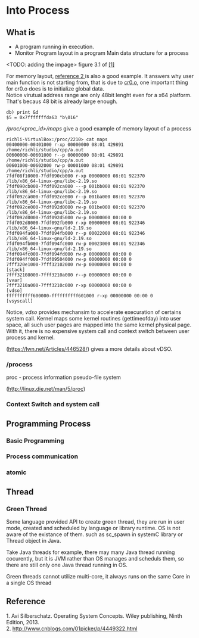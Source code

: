 # Into Process


## What is 
* A program running in execution.
* Monitor Program layout in a program
  Main data structure for a process  <br>

\<TODO: adding the impage\> figure 3.1  of [[1]](#system)

  For memory layout, [reference 2 ]( #ref2) is also a good example. It answers why user main function is not starting from, that is due to [cr0.o](https://en.wikipedia.org/wiki/Crt0),  one important thing for cr0.o does is to initialize global data. 
<br>
Notice virutual address range are only 48bit lenght even for a x64 platform. That's becaus 48 bit is already large enough. 
```
db) print &d
$5 = 0x7fffffffda63 "b\016"
```

*/proc/<proc_id>/maps* give a good example of memory layout of a process
```
richli-VirtualBox:/proc/2210> cat maps
00400000-00401000 r-xp 00000000 08:01 429891                             /home/richli/studio/cpp/a.out
00600000-00601000 r--p 00000000 08:01 429891                             /home/richli/studio/cpp/a.out
00601000-00602000 rw-p 00001000 08:01 429891                             /home/richli/studio/cpp/a.out
7fdf08f10000-7fdf090cb000 r-xp 00000000 08:01 922370                     /lib/x86_64-linux-gnu/libc-2.19.so
7fdf090cb000-7fdf092ca000 ---p 001bb000 08:01 922370                     /lib/x86_64-linux-gnu/libc-2.19.so
7fdf092ca000-7fdf092ce000 r--p 001ba000 08:01 922370                     /lib/x86_64-linux-gnu/libc-2.19.so
7fdf092ce000-7fdf092d0000 rw-p 001be000 08:01 922370                     /lib/x86_64-linux-gnu/libc-2.19.so
7fdf092d0000-7fdf092d5000 rw-p 00000000 00:00 0 
7fdf092d8000-7fdf092fb000 r-xp 00000000 08:01 922346                     /lib/x86_64-linux-gnu/ld-2.19.so
7fdf094fa000-7fdf094fb000 r--p 00022000 08:01 922346                     /lib/x86_64-linux-gnu/ld-2.19.so
7fdf094fb000-7fdf094fc000 rw-p 00023000 08:01 922346                     /lib/x86_64-linux-gnu/ld-2.19.so
7fdf094fc000-7fdf094fd000 rw-p 00000000 00:00 0 
7fdf094ff000-7fdf09504000 rw-p 00000000 00:00 0 
7fff320e1000-7fff32102000 rw-p 00000000 00:00 0                          [stack]
7fff32108000-7fff3210a000 r--p 00000000 00:00 0                          [vvar]
7fff3210a000-7fff3210c000 r-xp 00000000 00:00 0                          [vdso]
ffffffffff600000-ffffffffff601000 r-xp 00000000 00:00 0                  [vsyscall]

```
Notice, *vdso* provides mechansim to accelerate execuration of certains system call. Kernel maps some kernel routines (gettimeofday) into user space,  all such user pages are mapped into the same kernel physical page.  With it, there is no expensive system call and context switch between user process and kernel. 

(https://lwn.net/Articles/446528/) gives a more details about vDSO.
### /process
proc - process information pseudo-file system

(http://linux.die.net/man/5/proc)

### Context Switch and system call


## Programming  Process
### Basic Programming
### Process communication
### atomic 

## Thread 
###  Green Thread 
Some language provided API to create green thread, they are run in user mode, created and scheduled by language or library runtime.  OS is not aware of the existance of them.  such as sc_spawn in systemC library or Thread object in Java. <br>

Take Java threads for example, there may many Java thread running cocurently, but it is JVM rather than OS manages and scheduls them, so there are still only one Java thread running in OS. 

Green threads cannot utilize multi-core, it always runs on the same Core in a single OS thread



## Reference 

<a name='system'> 1. Avi Silberschatz.  Operating System Concepts.  Wiley publishing,  Ninth Edition, 2013.  </a> <br>
<a name='ref2'>   2. http://www.cnblogs.com/01picker/p/4449322.html  </a>
